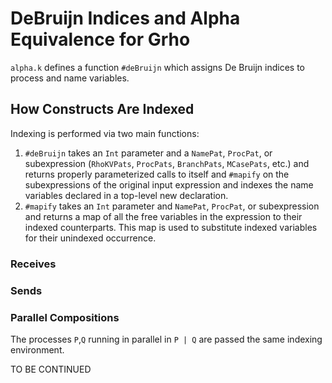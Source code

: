 # DeBruijn Indices and Alpha Equivalence for Grho

`alpha.k` defines a function `#deBruijn` which assigns De Bruijn indices to process and name variables.

## How Constructs Are Indexed
Indexing is performed via two main functions:
1. `#deBruijn` takes an `Int` parameter and a `NamePat`, `ProcPat`, or subexpression (`RhoKVPats`, `ProcPats`, `BranchPats`, `MCasePats`, etc.) and returns properly parameterized calls to itself and `#mapify` on the subexpressions of the original input expression and indexes the name variables declared in a top-level new declaration.
2. `#mapify` takes an `Int` parameter and `NamePat`, `ProcPat`, or subexpression and returns a map of all the free variables in the expression to their indexed counterparts. This map is used to substitute indexed variables for their unindexed occurrence.

### Receives

### Sends

### Parallel Compositions
The processes `P`,`Q` running in parallel in `P | Q` are passed the same indexing environment.

TO BE CONTINUED
